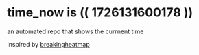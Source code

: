 # time_now is (( 1726131600178 ))

an automated repo that shows the currnent time

inspired by [breakingheatmap](https://github.com/breakingheatmap/breakingheatmap)